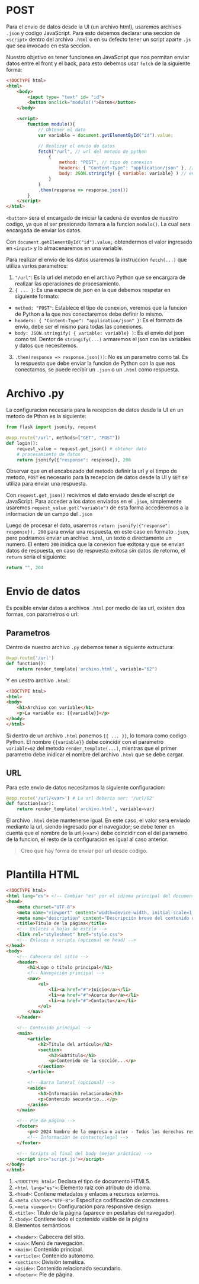 # POST
Para el envio de datos desde la UI (un archivo html), usaremos archivos `.json` y codigo JavaScript. Para esto debemos declarar una seccion de `<script>` dentro del archivo `.html` o en su defecto tener un script aparte `.js` que sea invocado en esta seccion.

Nuestro objetivo es tener funciones en JavaScript que nos permitan enviar datos entre el front y el back, para esto debemos usar `fetch` de la siguiente forma:

```html
<!DOCTYPE html>
<html>
    <body> 
        <input type= "text" id= "id">
        <button onclick="modulo()">Boton</button>
    </body>

    <script>
        function modulo(){
            // Obtener el dato
            var variable = document.getElementById("id").value;

            // Realizar el envio de datos
            fetch("/url", // url del metodo de python
                {
                    method: "POST", // tipo de conexion
                    headers: { "Content-Type": "application/json" }, // formato
                    body: JSON.stringify( { variable: variable} ) // enviaremos un .json
                }
            )
            .then(response => response.json())
        }
    </script>
</html>
```

`<button>` sera el encargado de iniciar la cadena de eventos de nuestro codigo, ya que al ser presionado llamara a la funcion `modulo()`. La cual sera encargada de enviar los datos.

Con `document.getElementById("id").value;` obtendermos el valor ingresado en `<input>` y lo almacenaremos en una variable.

Para realizar el envio de los datos usaremos la instruccion `fetch(...)` que utiliza varios parametros:
1. `"/url"`: Es la url del metodo en el archivo Python que se encargara de realizar las operaciones de procesamiento.
2. `{ ... }`: Es una especie de json en la que debemos respetar en siguiente formato:
  - `method: "POST"`: Establece el tipo de conexion, veremos que la funcion de Python a la que nos conectaremos debe definir lo mismo.
  -  `headers: { "Content-Type": "application/json" }`: Es el formato de envio, debe ser el mismo para todas las conexiones.
  -  `body: JSON.stringify( { variable: variable} )`: Es el envio del json como tal. Dentor de `stringify(...)` armaremos el json con las variables y datos que necesitemos.
3. `.then(response => response.json())`: No es un parametro como tal. Es la respuesta que debe enviar la funcion de Python con la que nos conectamos, se puede recibir un `.json` o un `.html` como respuesta.

# Archivo .py
La configuracion necesaria para la recepcion de datos desde la UI en un metodo de Pthon es la siguiente:

```python
from flask import jsonify, request

@app.route("/url", methods=["GET", "POST"])
def login():
    request_value = request.get_json() # obtener dato
    # procesamiento de datos
    return jsonify({"response": response}), 200
```

Observar que en el encabezado del metodo definir la url y el timpo de metodo, `POST` es necesario para la recepcion de datos desde la UI y `GET` se utiliza para enviar una respuesta.

Con `request.get_json()` recivimos el dato enviado desde el script de JavaScript. Para acceder a los datos enviados en el `.json`, simplemente usaremos `request_value.get("variable")` de esta forma accederemos a la informacion de un campo del `.json`

Luego de procesar el dato, usaremos `return jsonify({"response": response}), 200` para enviar una respuesta, en este caso en formato `.json`, pero podriamos enviar un archivo `.html`, un texto o directamente un numero. El entero `200` inidica que la conexion fue exitosa y que se envian datos de respuesta, en caso de respuesta exitosa sin datos de retorno, el `return` seria el siguiente:
```python
return "", 204
```

# Envio de datos 
Es posible enviar datos a archivos `.html` por medio de las url, existen dos formas, con parametros o url:

## Parametros
Dentro de nuestro archivo `.py` debemos tener a siguiente extructura:
```python
@app.route('/url')
def function():
    return render_template('archivo.html', variable="62")
```
Y en uestro archivo `.html`:
```html
<!DOCTYPE html>
<html>
<body>
    <h1>Archivo con variable</h1>
    <p>La variable es: {{variable}}</p>
</body>
</html>
```

Si dentro de un archivo `.html` ponemos `{{ ... }}`, lo tomara como codigo Python. El nombre `{{variable}}` debe coincidir con el parametro `variable=62` del metodo `render_template(...)`, mientras que el primer parametro debe inidicar el nombre del archivo `.html` que se debe cargar.

## URL
Para este envio de datos necesitamos la siguiente configuracion:
```python
@app.route('/url/<var>') # La url deberia ser: '/url/62'
def function(var):
    return render_template('archivo.html', variable=var)
```
El archivo `.html` debe mantenerse igual. En este caso, el valor sera enviado mediante la url, siendo ingresado por el navegador; se debe tener en cuenta que el nombre de la url (`<var>`) debe coincidir con el del parametro de la funcion, el resto de la configuracion es igual al caso anterior.

> Creo que hay forma de enviar por url desde codigo.
# Plantilla HTML
```html
<!DOCTYPE html>
<html lang="es"> <!-- Cambiar "es" por el idioma principal del documento -->
<head>
    <meta charset="UTF-8">
    <meta name="viewport" content="width=device-width, initial-scale=1.0">
    <meta name="description" content="Descripción breve del contenido de la página">
    <title>Título de la página</title>
    <!-- Enlaces a hojas de estilo -->
    <link rel="stylesheet" href="style.css">
    <!-- Enlaces a scripts (opcional en head) -->
</head>
<body>
    <!-- Cabecera del sitio -->
    <header>
        <h1>Logo o título principal</h1>
        <!-- Navegación principal -->
        <nav>
            <ul>
                <li><a href="#">Inicio</a></li>
                <li><a href="#">Acerca de</a></li>
                <li><a href="#">Contacto</a></li>
            </ul>
        </nav>
    </header>

    <!-- Contenido principal -->
    <main>
        <article>
            <h2>Título del artículo</h2>
            <section>
                <h3>Subtítulo</h3>
                <p>Contenido de la sección...</p>
            </section>
        </article>

        <!-- Barra lateral (opcional) -->
        <aside>
            <h3>Información relacionada</h3>
            <p>Contenido secundario...</p>
        </aside>
    </main>

    <!-- Pie de página -->
    <footer>
        <p>© 2024 Nombre de la empresa o autor - Todos los derechos reservados</p>
        <!-- Información de contacto/legal -->
    </footer>

    <!-- Scripts al final del body (mejor práctica) -->
    <script src="script.js"></script>
</body>
</html>
```
1. `<!DOCTYPE html>`: Declara el tipo de documento HTML5.
2. `<html lang="es">`: Elemento raíz con atributo de idioma.
3. `<head>`: Contiene metadatos y enlaces a recursos externos.
3. `<meta charset="UTF-8">`: Especifica codificación de caracteres.
4. `<meta viewport>`: Configuración para responsive design.
5. `<title>`: Título de la página (aparece en pestañas del navegador).
6. `<body>`: Contiene todo el contenido visible de la página
7. Elementos semánticos:
  - `<header>`: Cabecera del sitio.
  - `<nav>`: Menú de navegación.
  - `<main>`: Contenido principal.
  - `<article>`: Contenido autónomo.
  - `<section>`: División temática.
  - `<aside>`: Contenido relacionado secundario.
  - `<footer>`: Pie de página.

